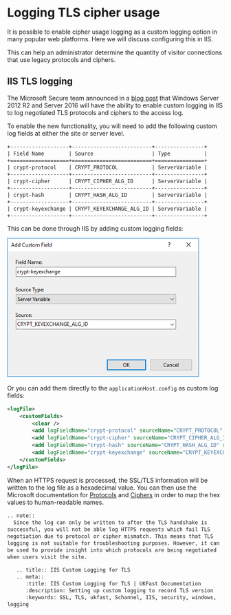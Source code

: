# Logging TLS cipher usage

It is possible to enable cipher usage logging as a custom logging option in many popular web platforms. Here we will discuss configuring this in IIS.

This can help an administrator determine the quantity of visitor connections that use legacy protocols and ciphers.

## IIS TLS logging

The Microsoft Secure team announced in a [blog post](https://cloudblogs.microsoft.com/microsoftsecure/2017/09/07/new-iis-functionality-to-help-identify-weak-tls-usage/) that Windows Server 2012 R2 and Server 2016 will have the ability to enable custom logging in IIS to log negotiated TLS protocols and ciphers to the access log.

To enable the new functionality, you will need to add the following custom log fields at either the site or server level.

```eval_rst
+-------------------+--------------------------+----------------+
| Field Name        | Source                   | Type           |
+===================+==========================+================+
| crypt-protocol    | CRYPT_PROTOCOL           | ServerVariable |
+-------------------+--------------------------+----------------+
| crypt-cipher      | CRYPT_CIPHER_ALG_ID      | ServerVariable |
+-------------------+--------------------------+----------------+
| crypt-hash        | CRYPT_HASH_ALG_ID        | ServerVariable |
+-------------------+--------------------------+----------------+
| crypt-keyexchange | CRYPT_KEYEXCHANGE_ALG_ID | ServerVariable |
+-------------------+--------------------------+----------------+
```

This can be done through IIS by adding custom logging fields:

![IIS Logging](files/tlsloggingiis/iiscustomlogging.PNG)

Or you can add them directly to the `applicationHost.config` as custom log fields:

```xml
<logFile>
    <customFields>
        <clear />
        <add logFieldName="crypt-protocol" sourceName="CRYPT_PROTOCOL" sourceType="ServerVariable" />
        <add logFieldName="crypt-cipher" sourceName="CRYPT_CIPHER_ALG_ID" sourceType="ServerVariable" />
        <add logFieldName="crypt-hash" sourceName="CRYPT_HASH_ALG_ID" sourceType="ServerVariable" />
        <add logFieldName="crypt-keyexchange" sourceName="CRYPT_KEYEXCHANGE_ALG_ID" sourceType="ServerVariable" />
    </customFields>
</logFile>
```

When an HTTPS request is processed, the SSL/TLS information will be written to the log file as a hexadecimal value. You can then use the Microsoft documentation for [Protocols](https://docs.microsoft.com/en-us/windows/win32/api/schannel/ns-schannel-secpkgcontext_connectioninfo) and [Ciphers](https://docs.microsoft.com/en-gb/windows/desktop/SecCrypto/alg-id) in order to map the hex values to human-readable names.

```eval_rst
.. note::
  Since the log can only be written to after the TLS handshake is successful, you will not be able log HTTPS requests which fail TLS negotiation due to protocol or cipher mismatch. This means that TLS logging is not suitable for troubleshooting purposes. However, it can be used to provide insight into which protocols are being negotiated when users visit the site.
```

```eval_rst
   .. title:: IIS Custom Logging for TLS
   .. meta::
      :title: IIS Custom Logging for TLS | UKFast Documentation
      :description: Setting up custom logging to record TLS version
      :keywords: SSL, TLS, ukfast, Schannel, IIS, security, windows, logging
```
